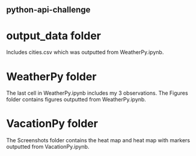 ## python-api-challenge

# output_data folder
Includes cities.csv which was outputted from WeatherPy.ipynb.

# WeatherPy folder
The last cell in WeatherPy.ipynb includes my 3 observations.
The Figures folder contains figures outputted from WeatherPy.ipynb.

# VacationPy folder
The Screenshots folder contains the heat map and heat map with markers outputted from VacationPy.ipynb.

